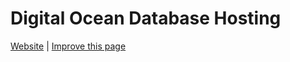 # Digital Ocean Database Hosting

[Website](https://www.digitalocean.com/) | [Improve this page](https://github.com/Paras-Technology-Consulting/website/edit/master/docs/partners/hosting/digital-ocean-database-hosting.md)
